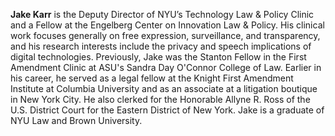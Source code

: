 **Jake Karr** is the Deputy Director of NYU’s Technology Law & Policy Clinic and a Fellow at the Engelberg Center on Innovation Law & Policy. His clinical work focuses generally on free expression, surveillance, and transparency, and his research interests include the privacy and speech implications of digital technologies. Previously, Jake was the Stanton Fellow in the First Amendment Clinic at ASU's Sandra Day O'Connor College of Law. Earlier in his career, he served as a legal fellow at the Knight First Amendment Institute at Columbia University and as an associate at a litigation boutique in New York City. He also clerked for the Honorable Allyne R. Ross of the U.S. District Court for the Eastern District of New York. Jake is a graduate of NYU Law and Brown University.
